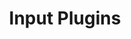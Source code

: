 ---
title: "Input Plugins"
description: "Input Plugins"
tags: 
- Linux
- Observability
- DevOps
- Monitoring 
- APM
- Elasticsearch
- Elastic Stack
- ELK Stack
- Logstash
sidebar_position: 15
last_update:
  date: 3/28/2023
---